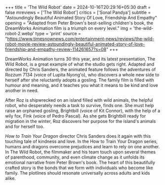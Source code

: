 +++
title = 'The Wild Robot'
date = 2024-10-16T20:29:16+05:30
draft = false
mreviews = ['The Wild Robot']
critics = ['Sonal Pandya']
subtitle = "Astoundingly Beautiful Animated Story Of Love, Friendship And Empathy"
opening = "Adapted from Peter Brown's best-selling children's book, the DreamWorks Animation film is a triumph on every level."
img = 'the-wild-robot-2.webp'
type = 'print'
source = "https://www.timesnownews.com/entertainment-news/reviews/the-wild-robot-movie-review-astoundingly-beautiful-animated-story-of-love-friendship-and-empathy-review-114261657?s=08"
+++

DreamWorks Animation turns 30 this year, and its latest presentation, The Wild Robot, is a great example of what the studio gets right. Adapted and directed by Chris Sanders, the animated feature follows the adventures of Rozzum 7134 (voice of Lupita Nyong'o), who discovers a whole new side to herself after she reluctantly adopts a gosling. The family film is filled with humour and meaning, and it teaches you what it means to be kind and love another in need.

After Roz is shipwrecked on an island filled with wild animals, the helpful robot, who desperately needs a task to survive, finds one. She must help raise an orphaned gosling, Brightbill (voice of Kit Connor), with the help of a wily fox, Fink (voice of Pedro Pascal). As she gets Brightbill ready for migration in the winter, Roz discovers her purpose for the island's animals and for herself too.

_How to Train Your Dragon_ director Chris Sanders does it again with this touching tale of kindness and love. In the How to Train Your Dragon series, humans and dragons overcome prejudices and learn to rely on one another. In The Wild Robot, the filmmaker and his team touch upon several themes of parenthood, community, and even climate change as it unfolds its emotional narrative from Peter Brown's book. The heart of this beautifully crafted story is the bonds that we form with individuals who become like family. The plotlines should resonate universally across adults and kids alike.
